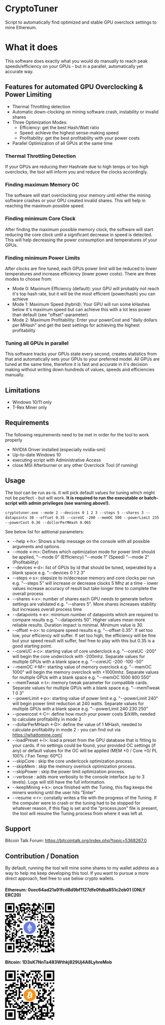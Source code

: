 # CryptoTuner
Script to automatically find optimized and stable GPU overclock settings to mine Ethereum.

# What it does
This software does exactly what you would do manually to reach peak speeds/efficiency on your GPUs - but in a parallel, automatically yet accurate way.

## Features for automated GPU Overclocking & Power Limiting
* Thermal Throttling detection
* Automatic down-clocking on mining software crash, instability or invalid shares
* Three Optimization Modes: 
    * Efficiency: get the best Hash/Watt ratio
    * Speed: achieve the highest sense-making speed
    * Profitability: get the best profitability with your power costs
* Parallel Optimization of all GPUs at the same time

### Thermal Throttling Detection
If your GPUs are reducing their Hashrate due to high temps or too high overclocks, the tool will inform you and reduce the clocks accordingly.

### Finding maximum Memory OC
The software will start overclocking your memory until either the mining software crashes or your GPU created invalid shares. This will help in reaching the maximum possible speed.

### Finding minimum Core Clock
After finding the maximum possible memory clock, the software will start reducing the core clock until a significant decrease in speed is detected. This will help decreasing the power consumption and temperatures of your GPUs.

### Finding minimum Power Limits
After clocks are fine tuned, each GPUs power limit will be reduced to lower temperatures and increase efficiency (lower power costs). There are three modes to choose from:
* Mode 0: Maximum Efficiency (default): your GPU will probably not reach it's top hash rate, but it will be the most efficient (power/hash) you can achieve
* Mode 1: Maximum Speed (hybrid): Your GPU will run some kHashes below it's maximum speed but can achieve this with a lot less power than default (see "offset"-parameter)
* Mode 2: Maximum Profitability: Enter your powerCost and "daily dollars per MHash" and get the best settings for achieving the highest profitability

### Tuning all GPUs in parallel
This software tracks your GPUs state every second, creates statistics from that and automatically sets your GPUs to your preferred model. All GPUs are tuned at the same time, therefore it is fast and accurate in it's decision making without writing down hundreds of values, speeds and efficiencies manually.

## Limitations
- Windows 10/11 only
- T-Rex Miner only

## Requirements
The following requirements need to be met in order for the tool to work properly
- NVIDIA Driver installed (especially nvidia-smi)
- Up-to-date Windows 10
- executing script with Administrative Access
- close MSI Afterburner or any other Overclock Tool (if running)

## Usage
The tool can be run as-is. It will pick default values for tuning which might not be perfect - but will work. **It is required to run the executable or batch-script with admin privileges (see warning above!).**
```
cryptotuner.exe --mode 2 --devices 0 1 2 3 --steps 5 --shares 3 --datapoints 30 --offset 0.35 --coreUC -200 --memOC 500 --powerLimit 235 --powerCost 0.36 --dollarPerMHash 0.065
```

See below list for aditional parameters:
* --help <-h>: Shows a help message on the console with all possible arguments and options.
* --mode <-m>: Defines which optimization mode for power limit should be applied, "--mode 0" (Efficiency) "--mode 1" (Speed) "--mode 2" (Profitability)
* --devices <-d>: list of GPUs by id that should be tuned, seperated by a blank space e.g. "--devices 0 1 2 3"
* --steps <-s>: stepsize to in/decrease memory and core clocks per run e.g. "--steps 5" will increase or decrease clocks 5 Mhz at a time - lower values increase accuracy of result but take longer time to complete the overall process
* --shares <-x>: number of shares each GPU needs to generate before settings are validated e.g. "--shares 5". More shares increases stability but increases overall process time
* --datapoints <-e>: minimum number of datapoints which are required to compare results e.g. "--datapoints 50". Higher values mean more reliable results. Duration impact is minimal. Minimum value is 30.
* --offset <-o>: to compare speed results e.g. "--offset 0.35". If set too low, your efficiency will suffer. If set too high, the efficiency will be fine but your speed result will suffer, feel free to play with this but 0.35 is a good starting point.
* --coreUC <-c>: starting value of core underclock e.g. "--coreUC -200" will begin the core underclock with -200mhz. Separate values for multiple GPUs with a blank space e.g. "--coreUC -200 -100 -50"
* --memOC <-M>: starting value of memory overclock e.g. "--memOC 1000" will begin the memory overclock with +1000mhz. Separate values for multiple GPUs with a blank space e.g. "--memOC 1000 800 550"
* --memTweak <-t>: memory tweak parameter for compatible cards. Separate values for multiple GPUs with a blank space e.g. "--memTweak 1 0 3"
* --powerLimit <-p>: starting value of power limit e.g. "--powerLimit 240" will begin power limit reduction at 240 watts. Separate values for multiple GPUs with a blank space e.g. "--powerLimit 240 230 250"
* --powercost <-C>: define how much your power costs $/kWh, needed to calculate profitability in mode 2
* --dollarPerMHash <-D>: define the value of 1 MHash, needed to calculate profitability in mode 2 - you can find out via https://whattomine.com/
* --loadPreset <-l>: load a preset from the GPU database that is fitting to your cards. If no settings could be found, your provided OC settings (if any) or default values for the OC will be applied (MEM +0 / Core +0/ PL 100% / Fan Temp: 60ºC)
* --skipCore : skip the core underlcock optimization process.
* --skipMem : skip the memory overlock optimization process.
* --skipPower : skip the power limit optimization process.
* --verbose : adds more verbosity to the console interface (up to 3 levels). Logs will still have the full information.
* --keepMining <-k>: once finished with the Tuning, this flag keeps the miners working until the user hits "Enter"
* --resume <-r>: constatly writes a file with the progress of the Tuning. If the computer were to crash or the tuning had to be stopped for whatever reason, if this flag is set and the "process.json" file is present, the tool will resume the Tuning process from where it was left at.

## Support
Bitcoin Talk Forum: https://bitcointalk.org/index.php?topic=5368267.0

## Contribution / Donation
By default, running the tool will mine some shares to my wallet address as a way to help me keep developing this tool.
If you want to pursue a more direct approach, feel free to use below crypto wallets.
#### Ethereum: 0xec64ad21a91fcd8d9bf1127dfe0fdba851c2eb01 (ONLY ERC20) ####
![Ethereum Wallet QR-Code](https://github.com/CryptoTuner/CryptoTuner/raw/main/wallets/ethereum-wallet.png)
#### Bitcoin: 1D3sK7NnTa483Wthkj829Uj4A8LyhreMob #### 
![Bitcoin Wallet QR-Code](https://github.com/CryptoTuner/CryptoTuner/raw/main/wallets/bitcoin-wallet.png)